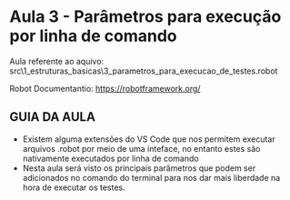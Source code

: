 # Aula 3 - Parâmetros para execução por linha de comando
Aula referente ao aquivo: src\1_estruturas_basicas\3_parametros_para_execucao_de_testes.robot

Robot Documentantio: https://robotframework.org/

## GUIA DA AULA
- Existem alguma extensões do VS Code que nos permitem executar arquivos .robot por meio de uma inteface, no entanto estes são nativamente executados por linha de comando
- Nesta aula será visto os principais parâmetros que podem ser adicionados no comando do terminal para nos dar mais liberdade na hora de executar os testes.